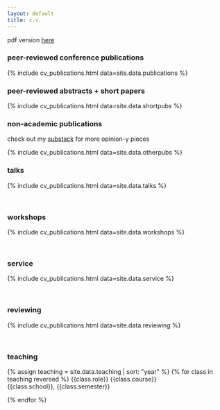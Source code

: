 ```yaml
---
layout: default
title: c.v.
---
```


pdf version [here](/assets/images/Akbaba-CV.pdf)

### peer-reviewed conference publications

{% include cv_publications.html data=site.data.publications %}
<br>

### peer-reviewed abstracts + short papers

{% include cv_publications.html data=site.data.shortpubs %}
<br>

### non-academic publications

check out my [substack](https://gotdairyya.substack.com/) for more opinion-y pieces

{% include cv_publications.html data=site.data.otherpubs %}
<br>

### talks

{% include cv_publications.html data=site.data.talks %}

<br>

### workshops

{% include cv_publications.html data=site.data.workshops %}

<br>

### service

{% include cv_publications.html data=site.data.service %}

<br>

### reviewing

{% include cv_publications.html data=site.data.reviewing %}

<br>

### teaching

{% assign teaching = site.data.teaching | sort: "year" %}
{% for class in teaching reversed %}
<bold>{{class.role}}</bold>
<span>{{class.course}}</span><br>
<span>{{class.school}}, {{class.semester}}</span>

{% endfor %}

<br>

<!-- ## outreach

I find it important to find different ways to share research outside of academia.
So far I give myself a 2/5 at my attempts.

|          |     |                                                                                                                              |
| -------- | --- | ---------------------------------------------------------------------------------------------------------------------------- |
| **2022** |     | [**SHETech Explorer Day**](https://shetechexplorer.com/)                                                                     |
|          |     | [Data Portraits](https://observablehq.com/@gotdairyya/data-portraits-for-shetech) for young girls to consider future in STEM |
|          |     |                                                                                                                              |
| **2020** |     | [**VDL Blog**](https://vdl.sci.utah.edu/blog/)                                                                               |
|          |     | Started blog to make research papers more accessible.                                                                        | -->
